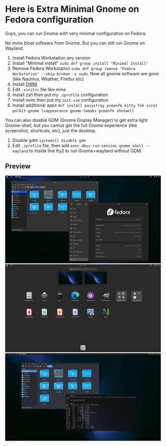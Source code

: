 # Here is Extra Minimal Gnome on Fedora configuration

Guys, you can run Gnome with very minimal configuration on Fedora. 

No more bloat software from Gnome. But you can still run Gnome on Wayland.

1. Install Fedora Workstation any version
2. Install "Minimal install" `sudo dnf group install "Minimal Install"`
3. Remove Fedora Workstation `sudo dnf group remove "Fedora Workstation" --skip-broken -x sudo`. Now all gnome software are gone (like Nautilus, Weather, Firefox etc)
4. Install [DWM](https://github.com/rafimrfdn/dwm)
5. Edit `.xinitrc` file like mine
6. Install zsh then put my `.zprofile` configuration
7. Install nvim then put my `init.vim` configuration
8. Install additional apps `dnf install pasystray pcmanfm kitty feh scrot polkit-gnome lxappearance gnome-tweaks pcmanfm shotwell`

You can also disable GDM (Gnome Display Manager) to get extra light Gnome-shell, but you cannot get the full Gnome experience (like screenshot, shortcuts, etc), just the desktop.

1. Disable gdm `systemctl disable gdm`
2. Edit `.zprofile` file, then add `exec dbus-run-session gnome-shell --wayland` to inside line tty2 to run Gnome+wayland without GDM.

## Preview

![Gnome Minimalist Fedora](https://github.com/rafimrfdn/dotfiles/blob/main/fedora/fedora-gnome-minimalist-mrfdn.png)
![Fedora run Gnome Minimalist no bloat](https://github.com/rafimrfdn/dotfiles/blob/main/fedora/gnome-fedora-minimalist-jagotekno.png)
![DWM on Fedora](https://github.com/rafimrfdn/dotfiles/blob/main/fedora/DWM-on-fedora-workstation.png)
